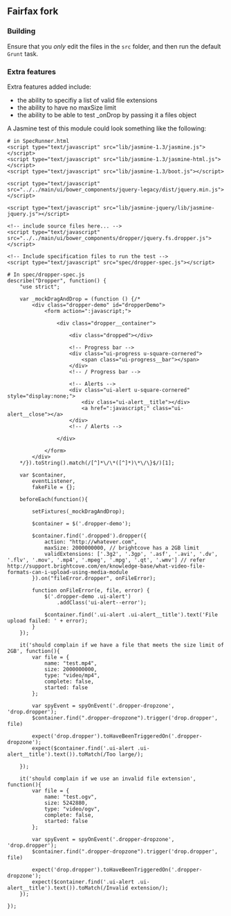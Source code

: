 ## Fairfax fork

### Building

Ensure that you *only* edit the files in the `src` folder, and then run the default `Grunt` task.

### Extra features

Extra features added include:

* the ability to specifiy a list of valid file extensions
* the ability to have no maxSize limit
* the ability to be able to test _onDrop by passing it a files object

A Jasmine test of this module could look something like the following:

    # in SpecRunner.html
    <script type="text/javascript" src="lib/jasmine-1.3/jasmine.js"></script>
    <script type="text/javascript" src="lib/jasmine-1.3/jasmine-html.js"></script>
    <script type="text/javascript" src="lib/jasmine-1.3/boot.js"></script>

    <script type="text/javascript" src="../../main/ui/bower_components/jquery-legacy/dist/jquery.min.js"></script>

    <script type="text/javascript" src="lib/jasmine-jquery/lib/jasmine-jquery.js"></script>

    <!-- include source files here... -->
    <script type="text/javascript" src="../../main/ui/bower_components/dropper/jquery.fs.dropper.js"></script>

    <!-- Include specification files to run the test -->
    <script type="text/javascript" src="spec/dropper-spec.js"></script>

    # In spec/dropper-spec.js
    describe("Dropper", function() {
        "use strict";

        var _mockDragAndDrop = (function () {/*
            <div class="dropper-demo" id="dropperDemo">
                <form action=":javascript;">

                    <div class="dropper__container">

                        <div class="dropped"></div>

                        <!-- Progress bar -->
                        <div class="ui-progress u-square-cornered">
                            <span class="ui-progress__bar"></span>
                        </div>
                        <!-- / Progress bar -->

                        <!-- Alerts -->
                        <div class="ui-alert u-square-cornered" style="display:none;">
                            <div class="ui-alert__title"></div>
                            <a href=":javascript;" class="ui-alert__close"></a>
                        </div>
                        <!-- / Alerts -->

                    </div>

                </form>
            </div>
        */}).toString().match(/[^]*\/\*([^]*)\*\/\}$/)[1];

        var $container,
            eventListener,
            fakeFile = {};

        beforeEach(function(){

            setFixtures(_mockDragAndDrop);

            $container = $('.dropper-demo');

            $container.find('.dropped').dropper({
                action: "http://whatever.com",
                maxSize: 2000000000, // brightcove has a 2GB limit
                validExtensions: ['.3g2', '.3gp', '.asf', '.avi', '.dv', '.flv', '.mov', '.mp4', '.mpeg', '.mpg', '.qt', '.wmv'] // refer http://support.brightcove.com/en/knowledge-base/what-video-file-formats-can-i-upload-using-media-module
            }).on("fileError.dropper", onFileError);

            function onFileError(e, file, error) {
                $('.dropper-demo .ui-alert')
                    .addClass('ui-alert--error');

                $container.find('.ui-alert .ui-alert__title').text('File upload failed: ' + error);
            }
        });

        it('should complain if we have a file that meets the size limit of 2GB', function(){
            var file = {
                name: "test.mp4",
                size: 2000000000,
                type: "video/mp4",
                complete: false,
                started: false
            };

            var spyEvent = spyOnEvent('.dropper-dropzone', 'drop.dropper');
            $container.find(".dropper-dropzone").trigger('drop.dropper', file)

            expect('drop.dropper').toHaveBeenTriggeredOn('.dropper-dropzone');
            expect($container.find('.ui-alert .ui-alert__title').text()).toMatch(/Too large/);

        });

        it('should complain if we use an invalid file extension', function(){
            var file = {
                name: "test.ogv",
                size: 5242880,
                type: "video/ogv",
                complete: false,
                started: false
            };

            var spyEvent = spyOnEvent('.dropper-dropzone', 'drop.dropper');
            $container.find(".dropper-dropzone").trigger('drop.dropper', file)

            expect('drop.dropper').toHaveBeenTriggeredOn('.dropper-dropzone');
            expect($container.find('.ui-alert .ui-alert__title').text()).toMatch(/Invalid extension/);
        });

    });
